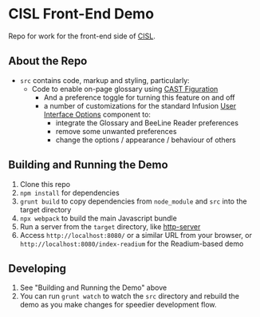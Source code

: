 # CISL Front-End Demo

Repo for work for the front-end side of [CISL](http://www.cast.org/our-work/research-development/projects/center-on-inclusive-software-for-learning.html).

## About the Repo

- `src` contains code, markup and styling, particularly:
  - Code to enable on-page glossary using [CAST Figuration](http://figuration.org/)
    - And a preference toggle for turning this feature on and off
    - a number of customizations for the standard Infusion [User Interface Options](https://docs.fluidproject.org/infusion/development/UserInterfaceOptionsAPI.html) component to:
        - integrate the Glossary and BeeLine Reader preferences
        - remove some unwanted preferences
        - change the options / appearance / behaviour of others

## Building and Running the Demo

1. Clone this repo
2. `npm install` for dependencies
3. `grunt build` to copy dependencies from `node_module` and `src` into the target directory
4. `npx webpack` to build the main Javascript bundle
5. Run a server from the `target` directory, like [http-server](https://www.npmjs.com/package/http-server)
6. Access `http://localhost:8080/` or a similar URL from your browser, or `http://localhost:8080/index-readium` for the Readium-based demo

## Developing

1. See "Building and Running the Demo" above
2. You can run `grunt watch` to watch the `src` directory and rebuild the demo as you make changes for speedier development flow.

